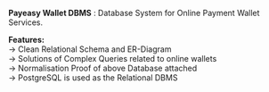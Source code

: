 **Payeasy Wallet DBMS** : Database System for Online Payment Wallet Services.

**Features:** <br />
-> Clean Relational Schema and ER-Diagram <br />
-> Solutions of Complex Queries related to online wallets<br />
-> Normalisation Proof of above Database attached<br />
-> PostgreSQL is used as the Relational DBMS<br />
